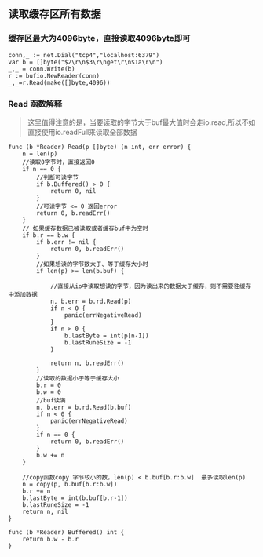 ## 	读取缓存区所有数据### 	缓存区最大为4096byte，直接读取4096byte即可	```conn,_ := net.Dial("tcp4","localhost:6379")var b = []byte("$2\r\n$3\r\nget\r\n$1a\r\n")_,_ = conn.Write(b)r := bufio.NewReader(conn)_,_=r.Read(make([]byte,4096))```### Read 函数解释> 这里值得注意的是，当要读取的字节大于buf最大值时会走io.read,所以不如直接使用io.readFull来读取全部数据```func (b *Reader) Read(p []byte) (n int, err error) {    n = len(p)    //读取0字节时，直接返回0    if n == 0 {        //判断可读字节        if b.Buffered() > 0 {            return 0, nil        }        //可读字节 <= 0 返回error        return 0, b.readErr()    }    // 如果缓存数据已被读取或者缓存buf中为空时    if b.r == b.w {        if b.err != nil {            return 0, b.readErr()        }        //如果想读的字节数大于、等于缓存大小时        if len(p) >= len(b.buf) {            //直接从io中读取想读的字节，因为读出来的数据大于缓存，则不需要往缓存中添加数据            n, b.err = b.rd.Read(p)            if n < 0 {                panic(errNegativeRead)            }            if n > 0 {                b.lastByte = int(p[n-1])                b.lastRuneSize = -1            }            return n, b.readErr()        }        //读取的数据小于等于缓存大小        b.r = 0        b.w = 0        //buf读满        n, b.err = b.rd.Read(b.buf)        if n < 0 {            panic(errNegativeRead)        }        if n == 0 {            return 0, b.readErr()        }        b.w += n	}	//copy函数copy 字节较小的数，len(p) < b.buf[b.r:b.w]  最多读取len(p)	n = copy(p, b.buf[b.r:b.w])	b.r += n	b.lastByte = int(b.buf[b.r-1])	b.lastRuneSize = -1	return n, nil}``````func (b *Reader) Buffered() int {	return b.w - b.r}```